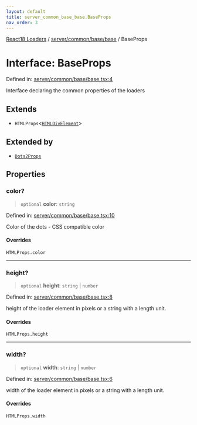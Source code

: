 ```yaml
---
layout: default
title: server_common_base_base.BaseProps
nav_order: 3
---
```


[React18 Loaders](../modules.md) / [server/common/base/base](../modules/server_common_base_base.md) / BaseProps

# Interface: BaseProps

Defined in: [server/common/base/base.tsx:4](https://github.com/react18-tools/turborepo-template/blob/953a44c1588ec5b26e28b0a1cff724c01bff4526/lib/src/server/common/base/base.tsx#L4)

Interface declaring the common properties of the loaders

## Extends

- `HTMLProps`\<[`HTMLDivElement`](https://developer.mozilla.org/docs/Web/API/HTMLDivElement)\>

## Extended by

- [`Dots2Props`](server_dots_dots2_dots2._internal_.Dots2Props.md)

## Properties

### color?

> `optional` **color**: `string`

Defined in: [server/common/base/base.tsx:10](https://github.com/react18-tools/turborepo-template/blob/953a44c1588ec5b26e28b0a1cff724c01bff4526/lib/src/server/common/base/base.tsx#L10)

Color of the dots - CSS compatible color

#### Overrides

`HTMLProps.color`

---

### height?

> `optional` **height**: `string` \| `number`

Defined in: [server/common/base/base.tsx:8](https://github.com/react18-tools/turborepo-template/blob/953a44c1588ec5b26e28b0a1cff724c01bff4526/lib/src/server/common/base/base.tsx#L8)

height of the loader element in pixels or a string with a length unit.

#### Overrides

`HTMLProps.height`

---

### width?

> `optional` **width**: `string` \| `number`

Defined in: [server/common/base/base.tsx:6](https://github.com/react18-tools/turborepo-template/blob/953a44c1588ec5b26e28b0a1cff724c01bff4526/lib/src/server/common/base/base.tsx#L6)

width of the loader element in pixels or a string with a length unit.

#### Overrides

`HTMLProps.width`

